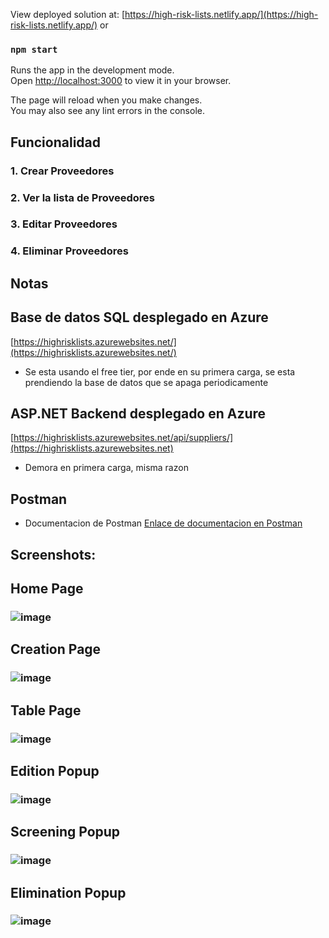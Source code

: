 View deployed solution at:
[https://high-risk-lists.netlify.app/](https://high-risk-lists.netlify.app/)
or
### `npm start`
Runs the app in the development mode.\
Open [http://localhost:3000](http://localhost:3000) to view it in your browser.

The page will reload when you make changes.\
You may also see any lint errors in the console.
## Funcionalidad
### 1. Crear Proveedores
### 2. Ver la lista de Proveedores
### 3. Editar Proveedores
### 4. Eliminar Proveedores

## Notas
## Base de datos SQL desplegado en Azure
[https://highrisklists.azurewebsites.net/](https://highrisklists.azurewebsites.net/)

- Se esta usando el free tier, por ende en su primera carga, se esta prendiendo la base de datos que se apaga periodicamente

## ASP.NET Backend desplegado en Azure
[https://highrisklists.azurewebsites.net/api/suppliers/](https://highrisklists.azurewebsites.net)

- Demora en primera carga, misma razon

## Postman
- Documentacion de Postman
[Enlace de documentacion en Postman](https://api-team-2546.postman.co/workspace/HighRiskLists~41314683-eee9-4dd6-a77d-a7869500a91a/collection/18392507-f3dbd408-be4f-463c-a5de-6e20a027c0db?action=share&creator=18392507/)

## Screenshots:
## Home Page
### ![image](https://github.com/user-attachments/assets/b564cb69-d710-49ae-866f-b6b3b1daaec9)

## Creation Page
### ![image](https://github.com/user-attachments/assets/d2789923-631d-47ff-9431-53835708b764)

## Table Page
### ![image](https://github.com/user-attachments/assets/fffa953f-e126-44ba-a6e8-bbbedc957e0c)
## Edition Popup
### ![image](https://github.com/user-attachments/assets/06025739-e4d4-4396-8cee-1ea6c180912f)
## Screening Popup
### ![image](https://github.com/user-attachments/assets/cb81a075-50d3-40a2-88cb-a6d389c0a286)
## Elimination Popup
### ![image](https://github.com/user-attachments/assets/d63f2fac-b860-451e-b500-79ceb4739a9c)



